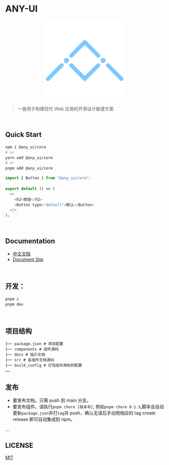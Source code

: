 # ANY-UI

<p align="center" height="256">
<img align="center" height="256" src="./public/logo2.png">
</p>

> 一套用于构建现代 Web 应用的开源设计敏捷方案

<br/>

## Quick Start

```bash
npm i @any_ui/core
# or
yarn add @any_ui/core
# or
pnpm add @any_ui/core
```

```js
import { Button } from "@any_ui/core";

export default () => (
  <>
    <h2>按钮</h2>
    <Button type="default">默认</Button>
  </>
);
```

<br/>

## Documentation

- [中文文档](https://any-ui.ncuos.com/)
- [Document Site](https://any-ui.ncuos.com/en-US)

<br/>

## 开发：

```bash
pnpm i
pnpm dev
```

<br/>

## 项目结构

```
├── package.json # 项目配置
├── components # 组件源码
├── docs # 指引文档
├── src # 各组件文档源码
├── build_config # 打包组件用到的配置
……
```

## 发布

- 要发布文档，只需 push 到 main 分支。
- 要发布组件，请执行`pnpm chore [版本号]`, 例如`pnpm chore 0.1.5`,脚本会自动更新`package.json`并打`tag`并 push，确认无误后手动用相应的 tag create release 即可自动集成到 npm。

...

## LICENSE

[MIT](./LICENSE)
